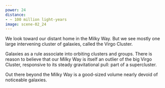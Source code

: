 ```yaml
---
power: 24
distance:
- ~ 100 million light-years
image: scene-02_24
---
```

We look toward our distant home in the Milky Way. But we see mostly one large intervening cluster of galaxies, called the Virgo Cluster.

Galaxies as a rule associate into orbiting clusters and groups. There is reason to believe that our Milky Way is itself an outlier of the big Virgo Cluster, responsive to its steady gravitational pull: part of a supercluster.

Out there beyond the Milky Way is a good-sized volume nearly devoid of noticeable galaxies.
